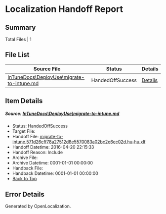 # <a name='report-top'></a> Localization Handoff Report

## Summary
 Total Files | 1

## File List
 Source File | Status | Details 
 ----------- | ------ | ------- 
 [InTuneDocs\DeployUse\migrate-to-intune.md](https://github.com/Microsoft/IntuneDocs-pr/blob/07078b37fa99ebaa1aef283cb9642e8686bbd346/InTuneDocs/DeployUse/migrate-to-intune.md) | HandedOffSuccess | [Details](#53a8bbb5b257fc5488c99a318cd4fb757f76bf15241)

## Item Details
##### <a name='53a8bbb5b257fc5488c99a318cd4fb757f76bf15241'></a> Source: [InTuneDocs\DeployUse\migrate-to-intune.md](https://github.com/Microsoft/IntuneDocs-pr/blob/07078b37fa99ebaa1aef283cb9642e8686bbd346/InTuneDocs/DeployUse/migrate-to-intune.md)
* Status: HandedOffSuccess
* Target File: 
* Handoff File: [migrate-to-intune.571d26cff78a27512d8e5570083a02bc2e6ec02d.hu-hu.xlf](https://github.com/Microsoft/EM.handoff/blob/67767670ec4da1596dbeea8add18b9fc841113c7/ol-handoff/Microsoft/IntuneDocs-pr.hu-hu/master/migrate-to-intune.571d26cff78a27512d8e5570083a02bc2e6ec02d.hu-hu.xlf)
* Handoff Datetime: 2016-04-20 22:15:33
* Handoff Reason: Include
* Archive File: 
* Archive Datetime: 0001-01-01 00:00:00
* Handback File: 
* Handback Datetime: 0001-01-01 00:00:00
* [Back to Top](#report-top)


## Error Details

Generated by OpenLocalization.
